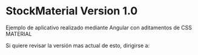 # StockMaterial Version 1.0

Ejemplo de aplicativo realizado mediante Angular con aditamentos de CSS MATERIAL 

Si quiere revisar la versión mas actual de esto,  dirigirse a:



